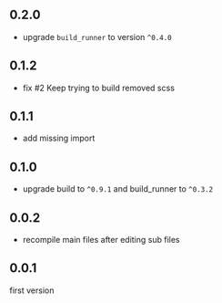 ## 0.2.0

- upgrade `build_runner` to version `^0.4.0`

## 0.1.2

- fix #2  Keep trying to build removed scss

## 0.1.1

- add missing import

## 0.1.0

- upgrade build to `^0.9.1` and build_runner to `^0.3.2`

## 0.0.2

- recompile main files after editing sub files

## 0.0.1

first version